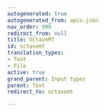 ```yaml
---
autogenerated: true
autogenerated_from: apis.json
nav_order: 999
redirect_from: null
title: OctaveMT
id: octavemt
translation_types:
- Text
- File
active: true
grand_parent: Input types
parent: Text
redirect_to: octavemt

---
```


